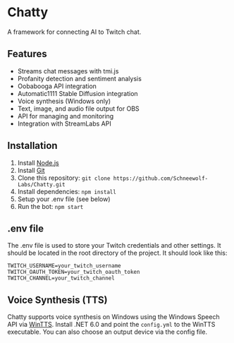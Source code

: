 # Chatty
A framework for connecting AI to Twitch chat.

## Features
- Streams chat messages with tmi.js
- Profanity detection and sentiment analysis
- Oobabooga API integration
- Automatic1111 Stable Diffusion integration
- Voice synthesis (Windows only)
- Text, image, and audio file output for OBS
- API for managing and monitoring
- Integration with StreamLabs API

## Installation
1. Install [Node.js](https://nodejs.org/en/download/)
2. Install [Git](https://git-scm.com/downloads)
3. Clone this repository: `git clone https://github.com/Schneewolf-Labs/Chatty.git`
4. Install dependencies: `npm install`
5. Setup your .env file (see below)
6. Run the bot: `npm start`

## .env file
The .env file is used to store your Twitch credentials and other settings. It should be located in the root directory of the project. It should look like this:
```
TWITCH_USERNAME=your_twitch_username
TWITCH_OAUTH_TOKEN=your_twitch_oauth_token
TWITCH_CHANNEL=your_twitch_channel
```

## Voice Synthesis (TTS)
Chatty supports voice synthesis on Windows using the Windows Speech API via [WinTTS](https://github.com/Schneewolf-Labs/WinTTS). Install .NET 6.0 and point the `config.yml` to the WinTTS executable. You can also choose an output device via the config file.